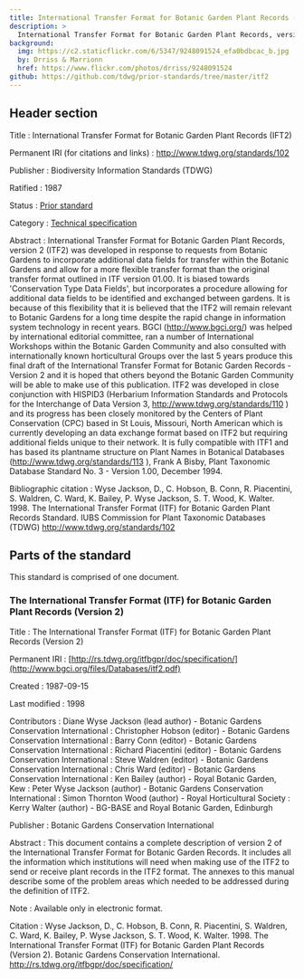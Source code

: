 ```yaml
---
title: International Transfer Format for Botanic Garden Plant Records (IFT2)
description: >
  International Transfer Format for Botanic Garden Plant Records, version 2 (ITF2) was developed in response to requests from botanic gardens to incorporate additional data fields for transfer within the botanic gardens and allow for a more flexible transfer format than the original transfer format outlined in ITF version 01.00. It is biased towards 'Conservation Type Data Fields', but incorporates a procedure allowing for additional data fields to be identified and exchanged between gardens. It is because of this flexibility that it is believed that the ITF2 will remain relevant to botanic gardens for a long time despite the rapid change in information system technology in recent years.
background:
  img: https://c2.staticflickr.com/6/5347/9248091524_efa0bdbcac_b.jpg
  by: Drriss & Marrionn
  href: https://www.flickr.com/photos/drriss/9248091524
github: https://github.com/tdwg/prior-standards/tree/master/itf2
---
```

## Header section

Title
: International Transfer Format for Botanic Garden Plant Records (IFT2)

Permanent IRI (for citations and links)
: <http://www.tdwg.org/standards/102>

Publisher
: Biodiversity Information Standards (TDWG)

Ratified
: 1987

Status
: [Prior standard](/standards/status-and-categories/#status)

Category
: [Technical specification](/standards/status-and-categories/#category)

Abstract
: International Transfer Format for Botanic Garden Plant Records, version 2 (ITF2) was developed in response to requests from Botanic Gardens to incorporate additional data fields for transfer within the Botanic Gardens and allow for a more flexible transfer format than the original transfer format outlined in ITF version 01.00. It is biased towards 'Conservation Type Data Fields', but incorporates a procedure allowing for additional data fields to be identified and exchanged between gardens. It is because of this flexibility that it is believed that the ITF2 will remain relevant to Botanic Gardens for a long time despite the rapid change in information system technology in recent years. BGCI (<http://www.bgci.org/>) was helped by international editorial committee, ran a number of International Workshops within the Botanic Garden Community and also consulted with internationally known horticultural Groups over the last 5 years produce this final draft of the International Transfer Format for Botanic Garden Records - Version 2 and it is hoped that others beyond the Botanic Garden Community will be able to make use of this publication. ITF2 was developed in close conjunction with HISPID3 (Herbarium Information Standards and Protocols for the Interchange of Data Version 3, <http://www.tdwg.org/standards/110> ) and its progress has been closely monitored by the Centers of Plant Conservation (CPC) based in St Louis, Missouri, North American which is currently developing an data exchange format based on ITF2 but requiring additional fields unique to their network. It is fully compatible with ITF1 and has based its plantname structure on Plant Names in Botanical Databases (http://www.tdwg.org/standards/113 ), Frank A Bisby, Plant Taxonomic Database Standard No. 3 - Version 1.00, December 1994.

Bibliographic citation
: Wyse Jackson, D., C. Hobson, B. Conn, R. Piacentini, S. Waldren, C. Ward, K. Bailey, P. Wyse Jackson, S. T. Wood, K. Walter. 1998. The International Transfer Format (ITF) for Botanic Garden Plant Records Standard. IUBS Commission for Plant Taxonomic Databases (TDWG) <http://www.tdwg.org/standards/102>

## Parts of the standard

This standard is comprised of one document.

### The International Transfer Format (ITF) for Botanic Garden Plant Records (Version 2)

Title
: The International Transfer Format (ITF) for Botanic Garden Plant Records (Version 2)

Permanent IRI
: [http://rs.tdwg.org/itfbgpr/doc/specification/](http://www.bgci.org/files/Databases/itf2.pdf)

Created
: 1987-09-15

Last modified
: 1998

Contributors
: Diane Wyse Jackson (lead author) - Botanic Gardens Conservation International
: Christopher Hobson (editor) - Botanic Gardens Conservation International
: Barry Conn (editor) - Botanic Gardens Conservation International
: Richard Piacentini (editor) - Botanic Gardens Conservation International
: Steve Waldren (editor) - Botanic Gardens Conservation International
: Chris Ward (editor) - Botanic Gardens Conservation International
: Ken Bailey (author) - Royal Botanic Garden, Kew
: Peter Wyse Jackson (author) - Botanic Gardens Conservation International
: Simon Thornton Wood (author) - Royal Horticultural Society
: Kerry Walter (author) - BG-BASE and Royal Botanic Garden, Edinburgh

Publisher
: Botanic Gardens Conservation International

Abstract
: This document contains a complete description of version 2 of the International Transfer Format for Botanic Garden Records. It includes all the information which institutions will need when making use of the ITF2 to send or receive plant records in the ITF2 format. The annexes to this manual describe some of the problem areas which needed to be addressed during the definition of ITF2.

Note
: Available only in electronic format.

Citation
: Wyse Jackson, D., C. Hobson, B. Conn, R. Piacentini, S. Waldren, C. Ward, K. Bailey, P. Wyse Jackson, S. T. Wood, K. Walter. 1998. The International Transfer Format (ITF) for Botanic Garden Plant Records (Version 2). Botanic Gardens Conservation International. <http://rs.tdwg.org/itfbgpr/doc/specification/>


